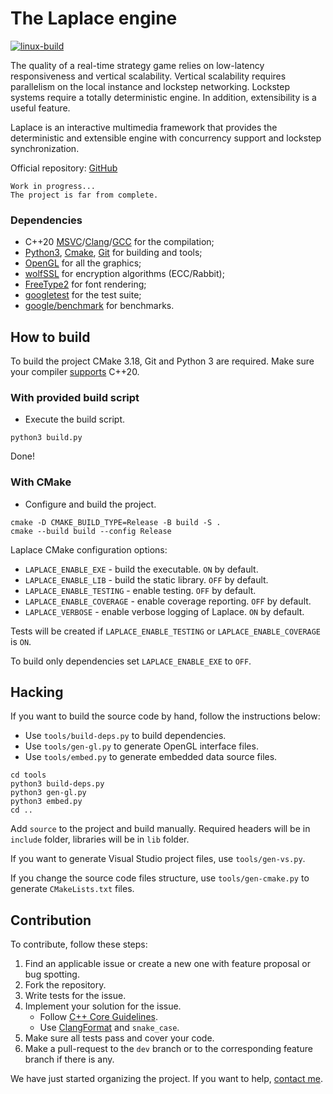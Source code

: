 #   The Laplace engine
[![linux-build][linux-build-badge]][linux-build-link]

The quality of a real-time strategy game relies on low-latency responsiveness and vertical scalability. Vertical scalability requires parallelism on the local instance and lockstep networking. Lockstep systems require a totally deterministic engine. In addition, extensibility is a useful feature.

Laplace is an interactive multimedia framework that provides the deterministic and extensible engine with concurrency support and lockstep synchronization.

Official repository: [GitHub][laplace-link]

    Work in progress...
    The project is far from complete.

### Dependencies
- C++20 [MSVC][msvc-link]/[Clang][clang-link]/[GCC][gcc-link] for the compilation;
- [Python3][python-link], [Cmake][cmake-link], [Git][git-link] for building and tools;
- [OpenGL][opengl-link] for all the graphics;
- [wolfSSL][wolfssl-link] for encryption algorithms (ECC/Rabbit);
- [FreeType2][freetype-link] for font rendering;
- [googletest][googletest-link] for the test suite;
- [google/benchmark][benchmark-link] for benchmarks.

##  How to build
To build the project CMake 3.18, Git and Python 3 are required. Make sure your compiler [supports][compiler-support-link] C++20.

### With provided build script
- Execute the build script.

```shell
python3 build.py
```
Done!

### With CMake
- Configure and build the project.

```shell
cmake -D CMAKE_BUILD_TYPE=Release -B build -S .
cmake --build build --config Release
```

Laplace CMake configuration options:
- `LAPLACE_ENABLE_EXE` - build the executable. `ON` by default.
- `LAPLACE_ENABLE_LIB` - build the static library. `OFF` by default.
- `LAPLACE_ENABLE_TESTING` - enable testing. `OFF` by default.
- `LAPLACE_ENABLE_COVERAGE` - enable coverage reporting. `OFF` by default.
- `LAPLACE_VERBOSE` - enable verbose logging of Laplace. `ON` by default.

Tests will be created if `LAPLACE_ENABLE_TESTING` or `LAPLACE_ENABLE_COVERAGE` is `ON`.

To build only dependencies set `LAPLACE_ENABLE_EXE` to `OFF`.

##  Hacking
If you want to build the source code by hand, follow the instructions below:
- Use `tools/build-deps.py` to build dependencies.
- Use `tools/gen-gl.py` to generate OpenGL interface files.
- Use `tools/embed.py` to generate embedded data source files.

```shell
cd tools
python3 build-deps.py
python3 gen-gl.py
python3 embed.py
cd ..
```

Add `source` to the project and build manually. Required headers will be in `include` folder, libraries will be in `lib` folder.

If you want to generate Visual Studio project files, use `tools/gen-vs.py`.

If you change the source code files structure, use `tools/gen-cmake.py` to generate `CMakeLists.txt` files.

##  Contribution
To contribute, follow these steps:
1.  Find an applicable issue or create a new one with feature proposal or bug spotting.
2.  Fork the repository.
3.  Write tests for the issue.
4.  Implement your solution for the issue.
    - Follow [C++ Core Guidelines][guidelines-link].
    - Use [ClangFormat][clang-format-link] and `snake_case`.
5.  Make sure all tests pass and cover your code.
6.  Make a pull-request to the `dev` branch or to the corresponding feature branch if there is any.

We have just started organizing the project. If you want to help, [contact me][concact-link].

[linux-build-badge]: https://github.com/automainint/laplace/workflows/linux-build/badge.svg
[linux-build-link]:  https://github.com/automainint/laplace/actions?query=workflow%3Alinux-build

[laplace-link]:          https://github.com/automainint/laplace
[msvc-link]:             https://visualstudio.microsoft.com/vs/features/cplusplus
[clang-link]:            https://clang.llvm.org
[gcc-link]:              https://gcc.gnu.org
[python-link]:           https://www.python.org
[cmake-link]:            https://cmake.org
[git-link]:              https://git-scm.com
[opengl-link]:           https://www.khronos.org/registry/OpenGL/index_gl.php
[wolfssl-link]:          https://github.com/wolfSSL/wolfssl
[freetype-link]:         https://gitlab.freedesktop.org/freetype/freetype
[googletest-link]:       https://github.com/google/googletest
[benchmark-link]:        https://github.com/google/benchmark
[compiler-support-link]: https://en.cppreference.com/w/cpp/compiler_support
[clang-format-link]:     https://clang.llvm.org/docs/ClangFormat.html
[guidelines-link]:       https://isocpp.github.io/CppCoreGuidelines/CppCoreGuidelines

[concact-link]: https://guattari.ru/contact
